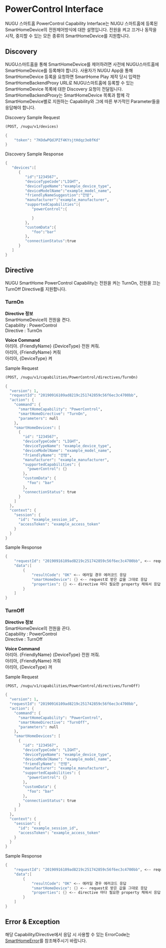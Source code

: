 # PowerControl Interface

NUGU 스마트홈 PowerControl Capability Interface는 NUGU 스마트홈에 등록된 SmartHomeDevice의 전원제어방식에 대한 설명입니다. 전원을 켜고 끄거나 동작을 시작, 중지할 수 있는 모든 종류의 SmartHomeDevice를 지원합니다.

## Discovery

NUGU스마트홈을 통해 SmartHomeDevice를 제어하려면 사전에 NUGU스마트홈에 SmartHomeDevice를 등록해야 합니다. 사용자가 NUGU App을 통해 SmartHomeDevice 등록을 요청하면 SmartHome Play 제작 당시 입력한 SmartHomeBackendProxy URL로 NUGU스마트홈에 등록할 수 있는 SmartHomeDevice 목록에 대한 Discovery 요청이 전달됩니다. SmartHomeBackendProxy는 SmartHomeDevice 목록과 함께 각 SmartHomeDevice별로 지원하는 Capability와 그에 따른 부가적인 Parameter들을 응답해야 합니다.

Discovery Sample Request

```scheme
(POST, /nugu/v1/devices)

{
    "token": "7KOdwPQdJPZf4KYsjtHdqz3e8fKd"
}
```

Discovery Sample Response

```scheme
{
   "devices":[
      {
         "id":"1234567",
         "deviceTypeCode":"LIGHT",
         "deviceTypeName":"example_device_type",
         "deviceModelName":"example_model_name",
         "friendlyNameSuggestion":"안방",
         "manufacturer":"example_manufacturer",
         "supportedCapabilities":{
            "powerControl":{

            }
         },
         "customData":{
            "foo":"bar"
         },
         "connectionStatus":true
      }
   ]
}
```

## Directive

NUGU SmartHome PowerControl Capability는 전원을 켜는 TurnOn, 전원을 끄는 TurnOff Directive를 지원합니다.

### TurnOn

**Directive 정보**  
SmartHomeDevice의 전원을 켠다.  
Capability : PowerControl  
Directive : TurnOn

**Voice Command**  
아리아. {FriendlyName} {DeviceType} 전원 켜줘.  
아리아, {FriendlyName} 켜줘  
아리아, {DeviceType} 켜

Sample Request

```scheme
(POST, /nugu/v1/capabilities/PowerControl/directives/TurnOn)

{
  "version": 1,
  "requestId": "20190916109ad8219c251742859c56f6ec3c4700bb",
  "action": {
    "command": {
      "smartHomeCapability": "PowerControl",
      "smartHomeDirective": "TurnOn",
      "parameters": null
    },
    "smartHomeDevices": [
      {
        "id": "1234567",
        "deviceTypeCode": "LIGHT",
        "deviceTypeName": "example_device_type",
        "deviceModelName": "example_model_name",
        "friendlyName": "안방",
        "manufacturer": "example_manufacturer",
        "supportedCapabilities": {
          "powerControl": {}
        },
        "customData": {
          "foo": "bar"
        },
        "connectionStatus": true
      }
    ]
  },
  "context": {
    "session": {
      "id": "example_session_id",
      "accessToken": "example_access_token"
    }
  }
}
```

Sample Response

```scheme
{
    "requestId": "20190916109ad8219c251742859c56f6ec3c4700bb", <-- request로 받은 값을 그대로 응답
    "data":[
        {
            "resultCode": "OK" <-- 에러일 경우 에러코드 응답
            "smartHomeDevice": {} <-- request로 받은 값을 그대로 응답
            "properties": {} <-- directive 마다 필요한 property 채워서 응답
        }
    ]
}
```

### TurnOff

**Directive 정보**  
SmartHomeDevice의 전원을 끈다.  
Capability : PowerControl  
Directive : TurnOff

**Voice Command**  
아리아. {FriendlyName} {DeviceType} 전원 꺼줘.  
아리아, {FriendlyName} 꺼줘  
아리아, {DeviceType} 꺼

Sample Request

```scheme
(POST, /nugu/v1/capabilities/PowerControl/directives/TurnOff)

{
  "version": 1,
  "requestId": "20190916109ad8219c251742859c56f6ec3c4700bb",
  "action": {
    "command": {
      "smartHomeCapability": "PowerControl",
      "smartHomeDirective": "TurnOff",
      "parameters": null
    },
    "smartHomeDevices": [
      {
        "id": "1234567",
        "deviceTypeCode": "LIGHT",
        "deviceTypeName": "example_device_type",
        "deviceModelName": "example_model_name",
        "friendlyName": "안방",
        "manufacturer": "example_manufacturer",
        "supportedCapabilities": {
          "powerControl": {}
        },
        "customData": {
          "foo": "bar"
        },
        "connectionStatus": true
      }
    ]
  },
  "context": {
    "session": {
      "id": "example_session_id",
      "accessToken": "example_access_token"
    }
  }
}
```

Sample Response

```scheme
{
    "requestId": "20190916109ad8219c251742859c56f6ec3c4700bb", <-- request로 받은 값을 그대로 응답
    "data":[
        {
            "resultCode": "OK" <-- 에러일 경우 에러코드 응답
            "smartHomeDevice": {} <-- request로 받은 값을 그대로 응답
            "properties": {} <-- directive 마다 필요한 property 채워서 응답
        }
    ]
}
```

## Error & Exception

해당 Capability/Directive에서 응답 시 사용할 수 있는 ErrorCode는 [SmartHomeError](../smarthomeerror.md)를 참조해주시기 바랍니다.

